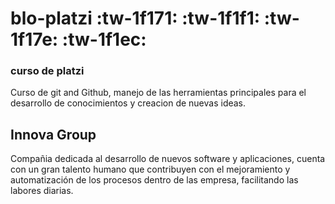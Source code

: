 # blo-platzi  :tw-1f171: :tw-1f1f1: :tw-1f17e: :tw-1f1ec: 

### curso de platzi

Curso de git and Github, manejo de las herramientas principales para el desarrollo de conocimientos y creacion de nuevas ideas.

## Innova Group
Compañia dedicada al desarrollo de nuevos software y aplicaciones, cuenta con un gran talento humano que contribuyen con el mejoramiento y automatización de los procesos dentro de las empresa, facilitando las labores diarias.

